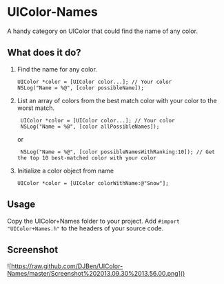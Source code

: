 UIColor-Names
=============

A handy category on UIColor that could find the name of any color.

What does it do?
-------------
1.  Find the name for any color.
    
        UIColor *color = [UIColor color...]; // Your color
        NSLog("Name = %@", [color possibleName]);

2. List an array of colors from the best match color with your color to the worst match.
    
        UIColor *color = [UIColor color...]; // Your color
        NSLog("Name = %@", [color allPossibleNames]);
    
    or

        NSLog("Name = %@", [color possibleNamesWithRanking:10]); // Get the top 10 best-matched color with your color

3.  Initialize a color object from name

        UIColor *color = [UIColor colorWithName:@"Snow"];

Usage
-------------
Copy the UIColor+Names folder to your project. Add `#import "UIColor+Names.h"` to the headers of your source code.

Screenshot
-------------
![https://raw.github.com/DJBen/UIColor-Names/master/Screenshot%202013.09.30%2013.56.00.png]()
